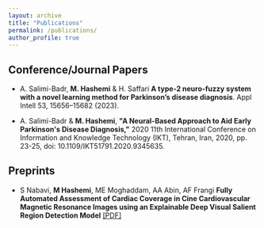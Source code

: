 ```yaml
---
layout: archive
title: "Publications"
permalink: /publications/
author_profile: true
---
```


## Conference/Journal Papers

- A. Salimi-Badr, **M. Hashemi** & H. Saffari **A type-2 neuro-fuzzy system with a novel learning method for Parkinson’s disease diagnosis**. Appl Intell 53, 15656–15682 (2023).

- A. Salimi-Badr & **M. Hashemi**, **"A Neural-Based Approach to Aid Early Parkinson's Disease Diagnosis,"** 2020 11th International Conference on Information and Knowledge Technology (IKT), Tehran, Iran, 2020, pp. 23-25, doi: 10.1109/IKT51791.2020.9345635.

## Preprints

- S Nabavi, **M Hashemi**, ME Moghaddam, AA Abin, AF Frangi
  **Fully Automated Assessment of Cardiac Coverage in Cine Cardiovascular Magnetic Resonance Images using an Explainable Deep Visual Salient Region Detection Model** [[PDF]](https://arxiv.org/pdf/2206.06844.pdf)
